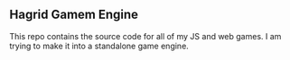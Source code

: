 ## Hagrid Gamem Engine

This repo contains the source code for all of my JS and web games. I am trying to make it into a standalone game engine.